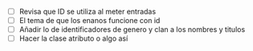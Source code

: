 - [ ] Revisa que ID se utiliza al meter entradas
- [ ] El tema de que los enanos funcione con id
- [ ] Añadir lo de identificadores de genero y clan a los nombres y titulos
- [ ] Hacer la clase atributo o algo así